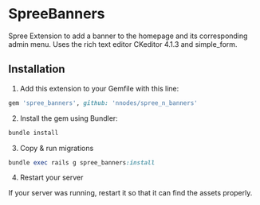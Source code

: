 SpreeBanners
============

Spree Extension to add a banner to the homepage and its corresponding admin menu. Uses the rich text editor CKeditor 4.1.3 and simple_form.

## Installation

1. Add this extension to your Gemfile with this line:
  ```ruby
  gem 'spree_banners', github: 'nnodes/spree_n_banners'
  ```

2. Install the gem using Bundler:
  ```ruby
  bundle install
  ```

3. Copy & run migrations
  ```ruby
  bundle exec rails g spree_banners:install
  ```

4. Restart your server

  If your server was running, restart it so that it can find the assets properly.
